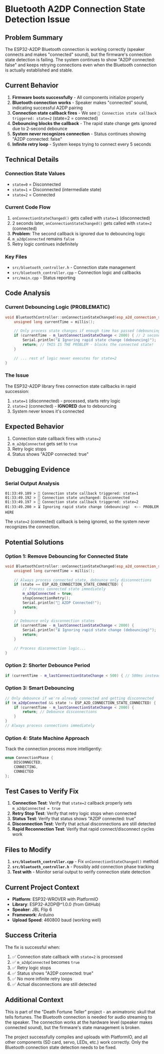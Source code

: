 # Bluetooth A2DP Connection State Detection Issue

## Problem Summary

The ESP32-A2DP Bluetooth connection is working correctly (speaker connects and makes "connected" sound), but the firmware's connection state detection is failing. The system continues to show "A2DP connected: false" and keeps retrying connections even when the Bluetooth connection is actually established and stable.

## Current Behavior

1. **Firmware boots successfully** - All components initialize properly
2. **Bluetooth connection works** - Speaker makes "connected" sound, indicating successful A2DP pairing
3. **Connection state callback fires** - We see `🔔 Connection state callback triggered: state=2` (state=2 = connected)
4. **Debouncing blocks the callback** - The rapid state change gets ignored due to 2-second debounce
5. **System never recognizes connection** - Status continues showing "A2DP connected: false"
6. **Infinite retry loop** - System keeps trying to connect every 5 seconds

## Technical Details

### Connection State Values
- `state=0` = Disconnected
- `state=1` = Disconnected (intermediate state)
- `state=2` = Connected

### Current Code Flow
1. `onConnectionStateChanged()` gets called with `state=1` (disconnected)
2. 2 seconds later, `onConnectionStateChanged()` gets called with `state=2` (connected)
3. **Problem**: The second callback is ignored due to debouncing logic
4. `m_a2dpConnected` remains `false`
5. Retry logic continues indefinitely

### Key Files
- `src/bluetooth_controller.h` - Connection state management
- `src/bluetooth_controller.cpp` - Connection logic and callbacks
- `src/main.cpp` - Status reporting

## Code Analysis

### Current Debouncing Logic (PROBLEMATIC)
```cpp
void BluetoothController::onConnectionStateChanged(esp_a2d_connection_state_t state, void *remote_bda) {
    unsigned long currentTime = millis();
    
    // Only process state changes if enough time has passed (debouncing)
    if (currentTime - m_lastConnectionStateChange < 2000) { // 2 second debounce
        Serial.println("⏳ Ignoring rapid state change (debouncing)");
        return; // THIS IS THE PROBLEM - blocks the connected state!
    }
    
    // ... rest of logic never executes for state=2
}
```

### The Issue
The ESP32-A2DP library fires connection state callbacks in rapid succession:
1. `state=1` (disconnected) - processed, starts retry logic
2. `state=2` (connected) - **IGNORED** due to debouncing
3. System never knows it's connected

## Expected Behavior

1. Connection state callback fires with `state=2`
2. `m_a2dpConnected` gets set to `true`
3. Retry logic stops
4. Status shows "A2DP connected: true"

## Debugging Evidence

### Serial Output Analysis
```
01:33:49.189 > 🔔 Connection state callback triggered: state=1
01:33:49.192 > 🔄 Connection state unchanged: Disconnected
01:33:49.197 > 🔔 Connection state callback triggered: state=2
01:33:49.200 > ⏳ Ignoring rapid state change (debouncing)  <-- PROBLEM HERE
```

The `state=2` (connected) callback is being ignored, so the system never recognizes the connection.

## Potential Solutions

### Option 1: Remove Debouncing for Connected State
```cpp
void BluetoothController::onConnectionStateChanged(esp_a2d_connection_state_t state, void *remote_bda) {
    unsigned long currentTime = millis();
    
    // Always process connected state, debounce only disconnections
    if (state == ESP_A2D_CONNECTION_STATE_CONNECTED) {
        // Process connected state immediately
        m_a2dpConnected = true;
        stopConnectionRetry();
        Serial.println("🔗 A2DP Connected!");
        return;
    }
    
    // Debounce only disconnection states
    if (currentTime - m_lastConnectionStateChange < 2000) {
        Serial.println("⏳ Ignoring rapid state change (debouncing)");
        return;
    }
    
    // Process disconnection logic...
}
```

### Option 2: Shorter Debounce Period
```cpp
if (currentTime - m_lastConnectionStateChange < 500) { // 500ms instead of 2000ms
```

### Option 3: Smart Debouncing
```cpp
// Only debounce if we're already connected and getting disconnected
if (m_a2dpConnected && state != ESP_A2D_CONNECTION_STATE_CONNECTED) {
    if (currentTime - m_lastConnectionStateChange < 2000) {
        return; // Debounce disconnections
    }
}
// Always process connections immediately
```

### Option 4: State Machine Approach
Track the connection process more intelligently:
```cpp
enum ConnectionPhase {
    DISCONNECTED,
    CONNECTING,
    CONNECTED
};
```

## Test Cases to Verify Fix

1. **Connection Test**: Verify that `state=2` callback properly sets `m_a2dpConnected = true`
2. **Retry Stop Test**: Verify that retry logic stops when connected
3. **Status Test**: Verify that status shows "A2DP connected: true"
4. **Disconnection Test**: Verify that actual disconnections are still detected
5. **Rapid Reconnection Test**: Verify that rapid connect/disconnect cycles work

## Files to Modify

1. **`src/bluetooth_controller.cpp`** - Fix `onConnectionStateChanged()` method
2. **`src/bluetooth_controller.h`** - Possibly add connection phase tracking
3. **Test with** - Monitor serial output to verify connection state detection

## Current Project Context

- **Platform**: ESP32-WROVER with PlatformIO
- **Library**: ESP32-A2DP@^1.0.0 (from GitHub)
- **Speaker**: JBL Flip 6
- **Framework**: Arduino
- **Upload Speed**: 460800 baud (working well)

## Success Criteria

The fix is successful when:
1. ✅ Connection state callback with `state=2` is processed
2. ✅ `m_a2dpConnected` becomes `true`
3. ✅ Retry logic stops
4. ✅ Status shows "A2DP connected: true"
5. ✅ No more infinite retry loops
6. ✅ Actual disconnections are still detected

## Additional Context

This is part of the "Death Fortune Teller" project - an animatronic skull that tells fortunes. The Bluetooth connection is needed for audio streaming to the speaker. The connection works at the hardware level (speaker makes connected sound), but the firmware's state management is broken.

The project successfully compiles and uploads with PlatformIO, and all other components (SD card, servo, LEDs, etc.) work correctly. Only the Bluetooth connection state detection needs to be fixed.
